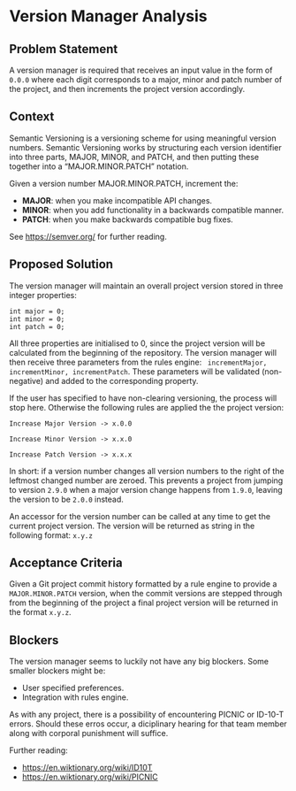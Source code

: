 # Version Manager Analysis

## Problem Statement

A version manager is required that receives an input value in the form of `0.0.0` where each digit corresponds to a major, minor and patch number of the project, and then increments the project version accordingly.

## Context

Semantic Versioning is a versioning scheme for using meaningful version numbers. Semantic Versioning works by structuring each version identifier into three parts, MAJOR, MINOR, and PATCH, and then putting these together into a “MAJOR.MINOR.PATCH” notation.

Given a version number MAJOR.MINOR.PATCH, increment the:

- **MAJOR**: when you make incompatible API changes.
- **MINOR**: when you add functionality in a backwards compatible manner.
- **PATCH**: when you make backwards compatible bug fixes.

See https://semver.org/ for further reading.

## Proposed Solution

The version manager will maintain an overall project version stored in three integer properties:

```
int major = 0;
int minor = 0;
int patch = 0;
```

All three properties are initialised to 0, since the project version will be calculated from the beginning of the repository. The version manager will then receive three parameters from the rules engine:
` incrementMajor, incrementMinor, incrementPatch`. These parameters will be validated (non-negative) and added to the corresponding property.

If the user has specified to have non-clearing versioning, the process will stop here. Otherwise the following rules are applied the the project version:

```
Increase Major Version -> x.0.0
```

```
Increase Minor Version -> x.x.0
```

```
Increase Patch Version -> x.x.x
```

In short: if a version number changes all version numbers to the right of the leftmost changed number are zeroed. This prevents a project from jumping to version `2.9.0` when a major version change happens from `1.9.0`, leaving the version to be `2.0.0` instead.

An accessor for the version number can be called at any time to get the current project version. The version will be returned as string in the following format:
`x.y.z`

## Acceptance Criteria

Given a Git project commit history formatted by a rule engine to provide a `MAJOR.MINOR.PATCH` version, when the commit versions are stepped through from the beginning of the project a final project version will be returned in the format `x.y.z`.

## Blockers

The version manager seems to luckily not have any big blockers. Some smaller blockers might be:

- User specified preferences.
- Integration with rules engine.

As with any project, there is a possibility of encountering PICNIC or ID-10-T errors. Should these erros occur, a diciplinary hearing for that team member along with corporal punishment will suffice.

Further reading:

- https://en.wiktionary.org/wiki/ID10T
- https://en.wiktionary.org/wiki/PICNIC
